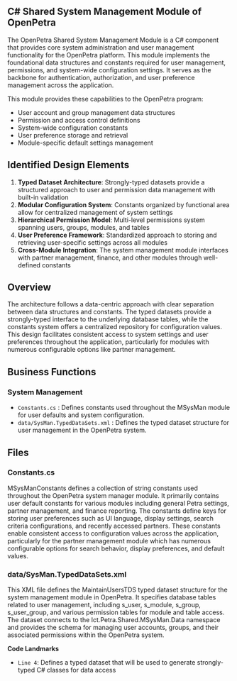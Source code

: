 ## C# Shared System Management Module of OpenPetra

The OpenPetra Shared System Management Module is a C# component that provides core system administration and user management functionality for the OpenPetra platform. This module implements the foundational data structures and constants required for user management, permissions, and system-wide configuration settings. It serves as the backbone for authentication, authorization, and user preference management across the application.

This module provides these capabilities to the OpenPetra program:

- User account and group management data structures
- Permission and access control definitions
- System-wide configuration constants
- User preference storage and retrieval
- Module-specific default settings management

## Identified Design Elements

1. **Typed Dataset Architecture**: Strongly-typed datasets provide a structured approach to user and permission data management with built-in validation
2. **Modular Configuration System**: Constants organized by functional area allow for centralized management of system settings
3. **Hierarchical Permission Model**: Multi-level permissions system spanning users, groups, modules, and tables
4. **User Preference Framework**: Standardized approach to storing and retrieving user-specific settings across all modules
5. **Cross-Module Integration**: The system management module interfaces with partner management, finance, and other modules through well-defined constants

## Overview
The architecture follows a data-centric approach with clear separation between data structures and constants. The typed datasets provide a strongly-typed interface to the underlying database tables, while the constants system offers a centralized repository for configuration values. This design facilitates consistent access to system settings and user preferences throughout the application, particularly for modules with numerous configurable options like partner management.

## Business Functions

### System Management
- `Constants.cs` : Defines constants used throughout the MSysMan module for user defaults and system configuration.
- `data/SysMan.TypedDataSets.xml` : Defines the typed dataset structure for user management in the OpenPetra system.

## Files
### Constants.cs

MSysManConstants defines a collection of string constants used throughout the OpenPetra system manager module. It primarily contains user default constants for various modules including general Petra settings, partner management, and finance reporting. The constants define keys for storing user preferences such as UI language, display settings, search criteria configurations, and recently accessed partners. These constants enable consistent access to configuration values across the application, particularly for the partner management module which has numerous configurable options for search behavior, display preferences, and default values.
### data/SysMan.TypedDataSets.xml

This XML file defines the MaintainUsersTDS typed dataset structure for the system management module in OpenPetra. It specifies database tables related to user management, including s_user, s_module, s_group, s_user_group, and various permission tables for module and table access. The dataset connects to the Ict.Petra.Shared.MSysMan.Data namespace and provides the schema for managing user accounts, groups, and their associated permissions within the OpenPetra system.

 **Code Landmarks**
- `Line 4`: Defines a typed dataset that will be used to generate strongly-typed C# classes for data access

[Generated by the Sage AI expert workbench: 2025-03-30 02:22:57  https://sage-tech.ai/workbench]: #